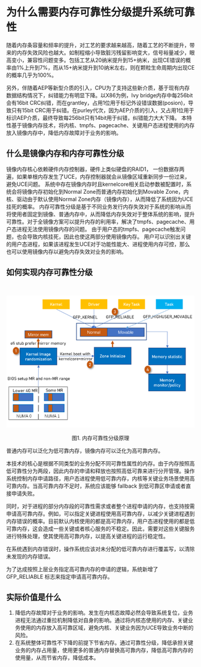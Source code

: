 # 为什么需要内存可靠性分级提升系统可靠性

随着内存条容量和频率的提升，对工艺的要求越来越高，随着工艺的不断提升，带来的内存失效风险也越大。如制程缩小导致脏污残留影响变大，信号裕量减少，眼高变小，兼容性问题变多。包括工艺从20纳米提升到15+纳米，出现CE错误的概率由1%上升到7%，而从15+纳米提升到10纳米左右，则在颗粒生命周期内出现CE的概率几乎为100%。

另外，伴随着AEP等新型介质的引入，CPU为了支持这些新介质，基于现有内存数据结构情况下，纠错能力有明显下降。以X86为例，Ivy bridge内存中每256bit会有16bit CRC纠错，而在grantley，占用1位用于标记外设错误数据(posion)，导致只有15bit CRC用于纠错。在purley代次，因为AEP介质的引入，又占用1位用于标识AEP介质，最终导致每256bit只有14bit用于纠错，纠错能力大大下降。
本特性基于镜像内存技术，将内核、tmpfs、pagecache、关键用户态进程使用的内存放入镜像内存中，降低内存故障对于业务的影响。

## 什么是镜像内存和内存可靠性分级

镜像内存核心依赖硬件内存控制器，硬件上类似硬盘的RAID1， 一份数据存两遍，如果单根内存发生了UCE，内存控制器就会从镜像区域重新同步一份过来，避免UCE问题。
系统中存在镜像内存时且kernelcore相关启动参数被配置时，系统会将镜像内存初始化到Normal Zone而普通内存初始化到Movable Zone，内核、驱动由于默认使用Normal Zone内存（镜像内存），从而降低了系统因为UCE挂死的概率。
内存可靠性分级是基于不同业务发行内存失效对于系统的影响从而将使用者固定到镜像、普通内存中，从而降低内存失效对于整体系统的影响，提升可靠性。对于全镜像方案可以提升内存的利用率，解决了tmpfs、pagecache、用户态进程无法使用镜像内存的问题。
由于用户态的tmpfs、pagecache触发问题，也会导致内核挂死，因此也使这两部分使用镜像内存。
用户可以识别出关键的用户态进程，如果该进程发生UCE对于功能性能大、进程使用内存可控，那么也可以使用镜像内存以避免内存失效对业务的影响。

## 如何实现内存可靠性分级

‍

![image](./images/内存可靠性分级原理.png)

<p style="text-align: center">
图1. 内存可靠性分级原理
</p>

普通内存可以泛化为低可靠内存，镜像内存可以泛化为高可靠内存。

本技术的核心是根据不同类型的业务分配不同可靠性属性的内存。由于内存按照高低可靠性分为两段，因此内存的申请和释放也按照高低可靠来进行分开管理。操作系统控制内存申请路径，用户态进程使用低可靠内存，内核等关键业务场景使用高可靠内存。当高可靠内存不足时，系统应该能够 fallback 到低可靠区申请或者直接申请失败。

同时，对于进程的部分内存段的可靠性需求或者整个进程申请的内存，也支持按需申请高可靠内存。例如，可以指定关键进程使用高可靠内存，以减少关键进程遇到内存错误的概率。目前默认内核使用的都是高可靠内存，用户态进程使用的都是低可靠内存，这会造成一些关键或者核心服务的不稳定。因此，需要对这些关键服务进行特殊处理，使其使用高可靠内存，以提高关键进程的运行稳定性。

在系统遇到内存错误时，操作系统应该对未分配的低可靠内存进行覆盖写，以清除未发现的内存错误。

为了达成按照上层业务指定高可靠内存的申请的逻辑，系统新增了 GFP_RELIABLE 标志来指定申请高可靠内存。

## 实际价值是什么

1. 降低内存故障对于业务的影响。发生在内核态故障必然会导致系统复位，业务进程无法通过重拉机制降低对自身的影响。通过将内核态使用的内存、关键业务使用的内存放入高可靠区域，避免内核、关键业务因为UCE导致业务中断的风险。
2. 在系统整体可靠性不下降的前提下节省内存。通过可靠性分级，降低承担关键业务的内存占用量，使用更多的普通内存替换高可靠内存，降低高可靠内存的使用量，从而节省内存，降低成本。

‍
